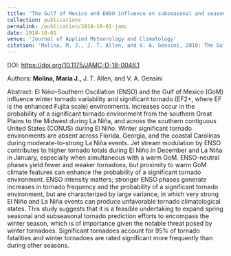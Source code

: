 ```yaml
---
title: "The Gulf of Mexico and ENSO influence on subseasonal and seasonal CONUS winter tornado variability"
collection: publications
permalink: /publication/2018-10-01-jamc
date: 2018-10-01
venue: 'Journal of Applied Meteorology and Climatology'
citation: 'Molina, M. J., J. T. Allen, and V. A. Gensini, 2018: The Gulf of Mexico and ENSO influence on subseasonal and seasonal CONUS winter tornado variability. <i>Journal of Applied Meteorology and Climatology</i>. 57, 2439-2463.'
---
```


DOI: <https://doi.org/10.1175/JAMC-D-18-0046.1>

Authors: **Molina, Maria J.,** J. T. Allen, and V. A. Gensini

Abstract: El Niño–Southern Oscillation (ENSO) and the Gulf of Mexico (GoM) influence winter tornado variability and significant tornado (EF2+, where EF is the enhanced Fujita scale) environments. Increases occur in the probability of a significant tornado environment from the southern Great Plains to the Midwest during La Niña, and across the southern contiguous United States (CONUS) during El Niño. Winter significant tornado environments are absent across Florida, Georgia, and the coastal Carolinas during moderate-to-strong La Niña events. Jet stream modulation by ENSO contributes to higher tornado totals during El Niño in December and La Niña in January, especially when simultaneous with a warm GoM. ENSO-neutral phases yield fewer and weaker tornadoes, but proximity to warm GoM climate features can enhance the probability of a significant tornado environment. ENSO intensity matters; stronger ENSO phases generate increases in tornado frequency and the probability of a significant tornado environment, but are characterized by large variance, in which very strong El Niño and La Niña events can produce unfavorable tornado climatological states. This study suggests that it is a feasible undertaking to expand spring seasonal and subseasonal tornado prediction efforts to encompass the winter season, which is of importance given the notable threat posed by winter tornadoes. Significant tornadoes account for 95% of tornado fatalities and winter tornadoes are rated significant more frequently than during other seasons.
